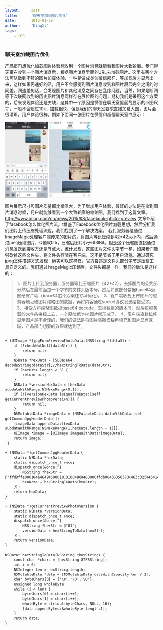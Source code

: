 ```yaml
---
layout:     post		
title:      "聊天室加载图片优化"		
date:       2015-01-30	
author:     "KingXt"		
tags:
    - iOS
---
```


### 聊天室加载图片优化 

产品部门想优化加载图片体验想收到一个图片消息就能看到图片大致轮廓。我们聊天室在收到一个图片消息后，根据图片消息里面的URL去加载图片。这里有两个方法可以做到不错的图片加载体验，一种是做成类似微信那样，等加载后才显示出来，这样如果网速好的话，用户不会感觉到图片消息收到和图片展示完全之间的时间差。网速差的话，会发现图片和其他消息之间存在乱序问题，当然，如果是断网等下次联网收到的历史图片消息同样存在展位图的问题，期初我们是采用这个方案的，后来发现体验还是欠缺，这其中一个原因是微信在聊天室里面的显示的小图尺寸，一般不会超过10k，加载很快，但是我们的聊天室要求直接加载大图，图片会很清晰，用户体验很棒。例如下面同一张图片在微信和超信聊天室中展示：

<img src="/img/post/IMG_3046.PNG" with="200" height="250"/>
<img src="/img/post/IMG_3045.PNG" with="200" height="250"/>

图片展示尺寸和图片质量都比微信大，为了增加用户体验，最好的办法是在收到图片消息时候，用户就能够看到一个大致轮廓的缩略图。我们找到了这篇文章。
http://www.infoq.com/cn/news/2015/08/facebook-photo-preview
文章介绍了facebook怎么优化照片流。t借鉴了Facebook优化图片加载思想，然后分析我们图片上传压缩处理流程，我们找到了一个解决方案。
我们服务器是通过ImageMagic处理客户端传来的图片的。将图片等比压缩到42*42大小内，然后通过jpeg压缩图片，Q值取0.5，压缩后图片小于600Bit。但是这个压缩图直接通过消息发送到接收方还是有点大，统计发现，这些图片文件头字节一样，如果我们能够砍掉这些文件头，将文件头存储在客户端，这不是节省了用户流量。通过研究jpeg文件描述方式发现，确实可以这样做，官方描述是文件头部分字节是压缩工具自定义的。我们通过ImageMagic压缩后，文件头都是一样。我们的做法是这样的：

> 1、图片上传到服务器，服务器等比压缩图片（42*42），去掉图片的公共部分然后在最前面加一个字节的文件头版本号，然后将这部分数据base64返回给客户端（base64这个方案还可以优化）。 
> 2、客户端收到上传图片的服务器地址和图片缩略图的数据，再将内容通过socket协议发送给接受方。
> 3、接受方将缩略图数据base64 decode，去掉数据的版本号，然后把服务器的文件头拼接上去，一个原始低jpeg图片就形成了。
> 4、客户端直接拉伸显示图片是不合理的，我们的做法是将图片高斯模糊再填充到图片显示区域，产品部门想要的效果就达到了。

```objc

+ (UIImage *)jpgFormPreviewPhotoData:(NSString *)dataStr {
    if (!checkNotNull(dataStr)) {
        return nil;
    }
    NSData *hexData = [SLBase64 decodeString:dataStr];//hexStringToData(dataStr);
    if (hexData.length < 5) {
        return nil;
    }
    NSData *versionHexData = [hexData subdataWithRange:NSMakeRange(0,1)];
    if (![versionHexData isEqualToData:[self getCurrentPreviewPhotoVersion]]) {
        return nil;
    }
    NSMutableData *imageData = [NSMutableData dataWithData:[self getCommonJpgHeaderData]];
    [imageData appendData:[hexData subdataWithRange:NSMakeRange(1,hexData.length - 1)]];
    UIImage *image = [UIImage imageWithData:imageData];
    return image;
 }

+ (NSData *)getCommonJpgHeaderData {
    static NSData *hexData;
    static dispatch_once_t once;
    dispatch_once(&once,^{
        NSString *hexStr = @"ffd8ffe000104a46494600010101004800480000ffdb00430050373c463c32504641465a55505f78c882786e6e78f5afb991c8ffffffffffffffffffffffffffffffffffffffffffffffffffffffffffffffffffffffffffffffdb004301555a5a786978eb8282ebffffffffffffffffffffffffffffffffffffffffffffffffffffffffffffffffffffffffffffffffffffffffffffffffffffffffffffffc0001108";
        hexData = hexStringToData(hexStr);
    });
    return hexData;
}

+ (NSData *)getCurrentPreviewPhotoVersion {
    static NSData *versionData;
    static dispatch_once_t once;
    dispatch_once(&once,^{
        NSString *hexStr = @"01";
        versionData = hexStringToData(hexStr);
    });
    return versionData;
}

NSData* hexStringToData(NSString *hexString) {
    const char *chars = [hexString UTF8String];
    int i = 0;
    NSInteger len = hexString.length;
    NSMutableData *data = [NSMutableData dataWithCapacity:len / 2];
    char byteChars[3] = {'\0','\0','\0'};
    unsigned long wholeByte;
    while (i < len) {
        byteChars[0] = chars[i++];
        byteChars[1] = chars[i++];
        wholeByte = strtoul(byteChars, NULL, 16);
        [data appendBytes:&wholeByte length:1];
    }
    return data;
}
```

